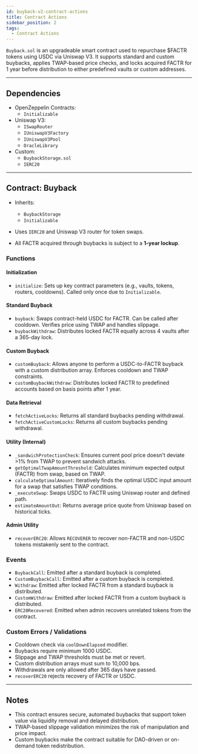 ```yaml
---
id: buyback-v2-contract-actions
title: Contract Actions
sidebar_position: 2
tags:
  - Contract Actions
---
```


`Buyback.sol` is an upgradeable smart contract used to repurchase $FACTR tokens using USDC via Uniswap V3. It supports standard and custom buybacks, applies TWAP-based price checks, and locks acquired FACTR for 1 year before distribution to either predefined vaults or custom addresses.

---

## Dependencies

- OpenZeppelin Contracts:
  - `Initializable`
- Uniswap V3:
  - `ISwapRouter`
  - `IUniswapV3Factory`
  - `IUniswapV3Pool`
  - `OracleLibrary`
- Custom:
  - `BuybackStorage.sol`
  - `IERC20`

---

## Contract: Buyback

- Inherits:

  - `BuybackStorage`
  - `Initializable`

- Uses `IERC20` and Uniswap V3 router for token swaps.
- All FACTR acquired through buybacks is subject to a **1-year lockup**.

### Functions

#### Initialization

- `initialize`: Sets up key contract parameters (e.g., vaults, tokens, routers, cooldowns). Called only once due to `Initializable`.

#### Standard Buyback

- `buyback`: Swaps contract-held USDC for FACTR. Can be called after cooldown. Verifies price using TWAP and handles slippage.
- `buybackWithdraw`: Distributes locked FACTR equally across 4 vaults after a 365-day lock.

#### Custom Buyback

- `customBuyback`: Allows anyone to perform a USDC-to-FACTR buyback with a custom distribution array. Enforces cooldown and TWAP constraints.
- `customBuybackWithdraw`: Distributes locked FACTR to predefined accounts based on basis points after 1 year.

#### Data Retrieval

- `fetchActiveLocks`: Returns all standard buybacks pending withdrawal.
- `fetchActiveCustomLocks`: Returns all custom buybacks pending withdrawal.

#### Utility (Internal)

- `_sandwichProtectionCheck`: Ensures current pool price doesn't deviate >1% from TWAP to prevent sandwich attacks.
- `getOptimalTwapAmountThreshold`: Calculates minimum expected output (FACTR) from swap, based on TWAP.
- `calculateOptimalAmount`: Iteratively finds the optimal USDC input amount for a swap that satisfies TWAP conditions.
- `_executeSwap`: Swaps USDC to FACTR using Uniswap router and defined path.
- `estimateAmountOut`: Returns average price quote from Uniswap based on historical ticks.

#### Admin Utility

- `recoverERC20`: Allows `RECOVERER` to recover non-FACTR and non-USDC tokens mistakenly sent to the contract.

### Events

- `BuybackCall`: Emitted after a standard buyback is completed.
- `CustomBuybackCall`: Emitted after a custom buyback is completed.
- `Withdraw`: Emitted after locked FACTR from a standard buyback is distributed.
- `CustomWithdraw`: Emitted after locked FACTR from a custom buyback is distributed.
- `ERC20Recovered`: Emitted when admin recovers unrelated tokens from the contract.

### Custom Errors / Validations

- Cooldown check via `coolDownElapsed` modifier.
- Buybacks require minimum 1000 USDC.
- Slippage and TWAP thresholds must be met or revert.
- Custom distribution arrays must sum to 10,000 bps.
- Withdrawals are only allowed after 365 days have passed.
- `recoverERC20` rejects recovery of FACTR or USDC.

---

## Notes

- This contract ensures secure, automated buybacks that support token value via liquidity removal and delayed distribution.
- TWAP-based slippage validation minimizes the risk of manipulation and price impact.
- Custom buybacks make the contract suitable for DAO-driven or on-demand token redistribution.
